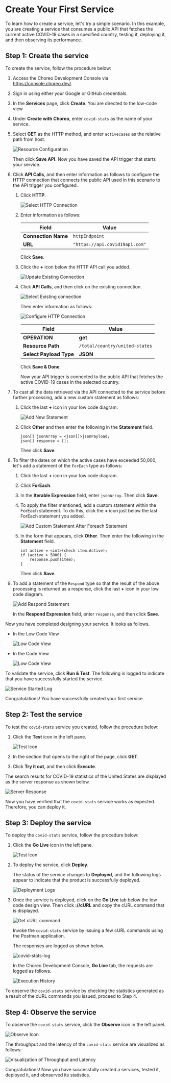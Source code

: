 # Create Your First Service

To learn how to create a service, let's try a simple scenario. In this example, you are creating a service that consumes a public API that fetches the current active COVID-19 cases in a specified country, testing it, deploying it, and then observing its performance.

## Step 1: Create the service

To create the service, follow the procedure below: 

1. Access the Choreo Development Console via https://console.choreo.dev/.
    
2. Sign in using either your Google or GitHub credentials.
    
3. In the **Services** page, click **Create**. You are directed to the low-code view

4. Under **Create with Choreo**, enter `covid-stats` as the name of your service.

5. Select **GET** as the HTTP method, and enter `activecases` as the relative path from host.

    ![Resource Configuration](../assets/img/services/configure-api-trigger.png)
    
    Then click **Save API**. Now you have saved the API trigger that starts your service.
    
6. Click **API Calls**, and then enter information as follows to configure the HTTP connection that connects the public API used in this scenario to the API trigger you configured.

    1. Click **HTTP**.
    
        ![Select HTTP Connection](../assets/img/services/select-http-connection.png)
        
    2. Enter information as follows:
    
        | **Field**           | **Value**                    |
        |---------------------|------------------------------|
        | **Connection Name** | `httpEndpoint`               |
        | **URL**             | `"https://api.covid19api.com"` |
        
        Click **Save**.
        
    3. Click the **+** icon below the HTTP API call you added. 
    
        ![Update Existing Connection](../assets/img/services/update-existing-connection.png)
        
    4. Click **API Calls**, and then click on the existing connection.
    
        ![Select Existing connection](../assets/img/services/select-existing-connection.png)
        
        Then enter information as follows:
        
        ![Configure HTTP Connection](../assets/img/services/select-existing-connection.png)
        
        | **Field**               | **Value**                      |
        |-------------------------|--------------------------------|
        | **OPERATION**           | **get**                        |
        | **Resource Path**       | `/total/country/united-states` |
        | **Select Payload Type** | **JSON**                       |
        
        Click **Save & Done**.
        
        Now your API trigger is connected to the public API that fetches the active COVID-19 cases in the selected country.
    
7. To cast all the data retrieved via the API connected to the service before further processing, add a new custom statement as follows:

    1. Click the last **+** icon in your low code diagram.

        ![Add New Statement](../assets/img/services/add-custom-statement.png)
    
    2. Click **Other** and then enter the following in the **Statement** field.
    
        ```
        json[] jsonArray = <json[]>jsonPayload;
        json[] response = [];
        ```
        Then click **Save**.
    
8. To filter the dates on which the active cases have exceeded 50,000, let's add a statement of the `ForEach` type as follows: 

    1. Click the last **+** icon in your low code diagram.
    
    2. Click **ForEach**.

    3. In the **Iterable Expression** field, enter `jsonArray`. Then click **Save**.
    
    4. To apply the filter mentioned, add a custom statement within the ForEach statement. To do this, click the **+** icon just below the last ForEach statement you added.

        ![Add Custom Statement After Foreach Statement](../assets/img/services/add-custom-statement-after-foreach-statement.png)
    
    5. In the form that appears, click **Other**. Then enter the following in the **Statement** field.

        ```ballerina
        int active = <int>(check item.Active);
        if (active > 5000) {
            response.push(item);
        }
        ```
        
        Then click **Save**.
    
9. To add a statement of the `Respond` type so that the result of the above processing is returned as a response, click the last **+** icon in your low code diagram.

    ![Add Respond Statement](../assets/img/services/add-respond-statement.png)
    
    In the **Respond Expression** field, enter `response`, and then click **Save**.

    
Now you have completed designing your service. It looks as follows.

- In the Low Code View

    ![Low Code View](../assets/img/services/choreo-service-low-code-view.png)

- In the Code View

    ![Low Code View](../assets/img/services/choreo-service-code-view.png)

    
To validate the service, click **Run & Test**. The following is logged to indicate that you have successfully started the service.

![Service Started Log](../assets/img/services/service-started-notification.png)
    
Congratulations! You have successfully created your first service.
   
## Step 2: Test the service

To test the `covid-stats` service you created, follow the procedure below:

1. Click the **Test** icon in the left pane.

    ![Test Icon](../assets/img/services/test-icon.png)

2. In the section that opens to the right of the page, click **GET**.

3. Click **Try it out**, and then click **Execute**.

The search results for COVID-19 statistics of the United States are displayed as the server response as shown below.

![Server Response](../assets/img/services/server-response.png)

Now you have verified that the `covid-stats` service works as expected. Therefore, you can deploy it.

## Step 3: Deploy the service

To deploy the `covid-stats` service, follow the procedure below:

1. Click the **Go Live** icon in the left pane.

    ![Test Icon](../assets/img/services/deploy-icon.png)

2. To deploy the service, click **Deploy**.

    The status of the service changes to **Deployed**, and the following logs appear to indicate that the product is successfully deployed.    

    ![Deployment Logs](../assets/img/services/deployment-logs.png)

3. Once the service is deployed, click on the **Go Live** tab below the low code design view. Then click **://cURL** and copy the cURL command that is displayed.

    ![Get cURL command](../assets/img/services/copy-curl-command.png)
    
    Invoke the `covid-stats` service by issuing a few cURL commands using the Postman application.
    
    The responses are logged as shown below.
    
    ![covid-stats-log](../assets/img/services/covid-stats-log.png)

    In the Choreo Development Console, **Go Live** tab, the requests are logged as follows.
    
    ![Execution History](../assets/img/services/execution-history.png)
    
To observe the `covid-stats` service by checking the statistics generated as a result of the cURL commands you issued, proceed to Step 4. 

## Step 4: Observe the service

To observe the `covid-stats` service, click the **Observe** icon in the left panel.

![Observe Icon](../assets/img/services/observe-icon.png)

The throughput and the latency of the `covid-stats` service are visualized as follows:

![Visualization of Throughput and Latency](../assets/img/services/visualization-of-statistics.png)

Congratulations! Now you have successfully created a services, tested it, deployed it, and obnserved its statistics.
